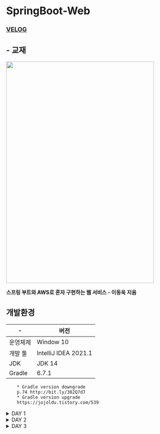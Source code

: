 # SpringBoot-Web
### [VELOG](https://velog.io/@hye_b/series/SpringBoot%EC%99%80-AWS%EB%A1%9C-%ED%98%BC%EC%9E%90-%EA%B5%AC%ED%98%84%ED%95%98%EB%8A%94-%EC%9B%B9-%EC%84%9C%EB%B9%84%EC%8A%A4)
## - 교재 


<img src="https://t1.daumcdn.net/cfile/tistory/994D4A415DE2738514" width="400" height="600">

**스프링 부트와 AWS로 혼자 구현하는 웹 서비스 - 이동욱 지음**      


## 개발환경
 

| - |버전|
|---|---|
|운영체제|Window 10|
|개발 툴|IntelliJ IDEA 2021.1|
|JDK|JDK 14|
|Gradle|6.7.1|
        * Gradle version downgrade
        p.74 http://bit.ly/382Q7d7 
        * Gradle version upgrade 
        https://jojoldu.tistory.com/539
        
<details>
<summary> DAY 1 </summary>

- **Intellij로 프로젝트 만들기**
    - gradle project에서 springboot project로 변경하기 
- **Test code 작성하기**
    - TDD : 테스트가 주도하는 개발, 테스트 코드를 먼저 작성
        1. RED : 항상 실패하는 테스트 작성
        2. GREEN : 테스트가 통과하는 프로덕션 코드를 작성
        3. REFACTOR : 테스트가 통과하면 프로덕션 코드를 리팩토링 합니다.
    - 단위테스트 : 기능 단위의 테스트 코드를 작성

- **Test code를 작성해야하는 이유**
    - 단위 테스트는 **개발 단계 초기에 문제를 발견**
    - 단위 테스트는 개발자가 나중에 코드를 리팩토링하거나 라이브러리 업그레이드 등에서 **기존 기능이 올바르게 작동하는지 확인 가능** ex)회귀 테스트
    - 단위테스트 **기능에 대한 불확실성을 감소**
    - 단위테스트는 시스템에 대한 **실제 문서를 제공**, 단위 테스트 자체가 문서로 사용 가능 
- **Test code 작성 프레임워크**
    - xUnit , java => JUnit 

- **@SpringBootApplication**
    - 스프링 부트의 자동 설정, 스프링 Bean읽기와 생성 모두 자동으로 설정 
    - 시작 위치부터 설정을 읽어 가지 때문에 프로젝트의 최상단에 위치 
    - SpringApplication.run => 내장 WAS실행  
    
      => '언제 어디서나 같은 환경에서 스트링 부트를 배포' 
      
      => 서버에 톰캣을 설치할 필요가 없고 스프링 부트로 만들어진 JAR로 실행 
      </details>
      
<details>
<summary> DAY 2 </summary>

- ### 관계형 DB를 이용하는 project에서 OOP 문제점
    1. 관계형 데이터베이스는 SQL만 인식 -> **단순 반복 작업 문제** 
    2. **패러다임 불일치**

    =>  위의 문제 해결  **ORM**   


- **JPA(Java Persistence API)** : 자바 표준 ORM , 인터페이스의 모음

- **Spring Data JPA** : Spring에서 JPA 사용시 구현체를 직접 다루지 않고 사용하는 모듈  
                    
                    JPA <- Hibernate <- Spring Data JPA

- ##  요구사항 분석 

    - 게시판 
        - 게시글 조회
        - 게시글 등록
        - 게시글 수정
        - 게시글 삭제
        
    - 회원
        - 구글 / 네이버 로그인
        - 로그인한 사용자글 작성 권한
        - 본인 작성 글에 대한 권한 관리     

- SpringDataJpa Test 코드 작성 
- 수정,등록,조회 API 만들기 
    - Request 데이터를 받을 Dto
    - API 요청을 받을 Controller/
    - 트랜잭션, 도메인 기능 간의 순서를 보장하는 Service
- 수정 API만들기에서 PostApiControllerTest Test 

</details>

<details>
<summary> DAY 3 </summary>


- 조회 API 만들기
- JPA Auditing으로 생성/수정 시간 자동화 

</details>


